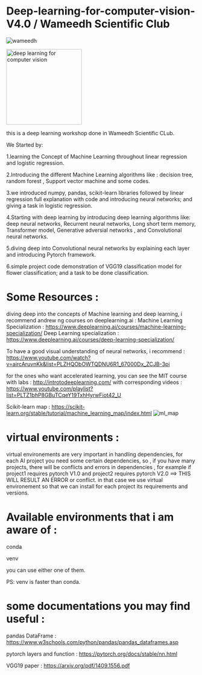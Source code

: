 # Deep-learning-for-computer-vision-V4.0 / Wameedh Scientific Club 



![wameedh](https://github.com/mohauop/Deep-learning-for-computer-vision-V4.0/assets/138127591/3364cc3f-828a-4238-a463-2cfeaee6b0a0)



<img width="200" alt="deep learning for computer vision" src="https://github.com/mohauop/Deep-learning-for-computer-vision-V4.0/assets/138127591/92ebf63f-df4a-46f3-b91b-9b2eba5ecb9c">

this is a deep learning workshop done in Wameedh Scientific CLub.

We Started by: </p>
1.learning the Concept of Machine Learning throughout linear regression and logistic regression.</p>
2.Introducing the different Machine Learning algorithms like : decision tree, random forest , Support vector machine and some codes.</p>
3.we introduced numpy, pandas, scikit-learn libraries followed by linear regression full explanation with code and introducing neural networks; and giving a task in logistic regression.</p>
4.Starting with deep learning by introducing deep learning algorithms like: deep neural networks, Recurrent neural networks, Long short term memory, Transformer model, Generative adversial networks , and Convolutional neural networks. </p>
5.diving deep into Convolutional neural networks by explaining each layer and introducing Pytorch framework.</p>
6.simple project code demonstration of VGG19 classification model for flower classification; and a task to be done classification.</p>





# Some Resources :

diving deep into the concepts of Machine learning and deep learning, i recommend andrew ng courses on deeplearning.ai :
        Machine Learning Specialization : https://www.deeplearning.ai/courses/machine-learning-specialization/
        Deep Learning specialization : https://www.deeplearning.ai/courses/deep-learning-specialization/

To have a good visual understanding of neural networks, i recommend : https://www.youtube.com/watch?v=aircAruvnKk&list=PLZHQObOWTQDNU6R1_67000Dx_ZCJB-3pi


for the ones who want accelerated learning, you can see the MIT course with labs : http://introtodeeplearning.com/ with corresponding videos : https://www.youtube.com/playlist?list=PLTZ1bhP8GBuTCqeY19TxhHyrwFiot42_U



Scikit-learn map : https://scikit-learn.org/stable/tutorial/machine_learning_map/index.html
![ml_map](https://github.com/mohauop/Deep-learning-for-computer-vision-V4.0/assets/138127591/364cf768-3d8a-4386-a5b3-2c7f5a9f11ba)



# virtual environments :
virtual environements are very important in handling dependencies, for each AI project you need some certain dependencies, so , if you have many projects, there will be conflicts and errors in dependencies , for example if project1 requires pytorch V1.0 and project2 requires pytorch V2.0 ==> THIS WILL RESULT AN ERROR or conflict.
in that case we use virtual environement so that we can install for each project its requirements and versions.
# Available environments that i am aware of :
conda  </p>
venv  </p>
you can use either one of them. </p>
PS:  venv is faster than conda. </p>


# some documentations you may find useful : 
pandas DataFrame : https://www.w3schools.com/python/pandas/pandas_dataframes.asp

pytorch layers and function : https://pytorch.org/docs/stable/nn.html

VGG19 paper : https://arxiv.org/pdf/1409.1556.pdf




